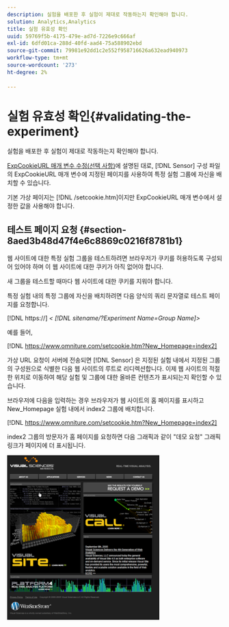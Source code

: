 ```yaml
---
description: 실험을 배포한 후 실험이 제대로 작동하는지 확인해야 합니다.
solution: Analytics,Analytics
title: 실험 유효성 확인
uuid: 59769f5b-4175-479e-ad7d-7226e9c666af
exl-id: 6dfd01ca-288d-40fd-aad4-75a588902ebd
source-git-commit: 79981e92dd1c2e552f958716626a632ead940973
workflow-type: tm+mt
source-wordcount: '273'
ht-degree: 2%

---
```


# 실험 유효성 확인{#validating-the-experiment}

실험을 배포한 후 실험이 제대로 작동하는지 확인해야 합니다.

[ExpCookieURL 매개 변수 수정(선택 사항)](../../home/c-undst-ctrld-exp/t-en-ctrld-exp/c-mod-expckurl-prm.md#concept-215bf86bab4e4ec0b0cc803ec48a8fcf)에 설명된 대로, [!DNL Sensor] 구성 파일의 ExpCookieURL 매개 변수에 지정된 페이지를 사용하여 특정 실험 그룹에 자신을 배치할 수 있습니다.

기본 가상 페이지는 [!DNL /setcookie.htm]이지만 ExpCookieURL 매개 변수에서 설정한 값을 사용해야 합니다.

## 테스트 페이지 요청 {#section-8aed3b48d47f4e6c8869c0216f8781b1}

웹 사이트에 대한 특정 실험 그룹을 테스트하려면 브라우저가 쿠키를 허용하도록 구성되어 있어야 하며 이 웹 사이트에 대한 쿠키가 아직 없어야 합니다.

새 그룹을 테스트할 때마다 웹 사이트에 대한 쿠키를 지워야 합니다.

특정 실험 내의 특정 그룹에 자신을 배치하려면 다음 양식의 쿼리 문자열로 테스트 페이지를 요청합니다.

[!DNL https://] *&lt; [!DNL sitename/?Experiment Name=Group Name]>*

예를 들어,

[!DNL https://www.omniture.com/setcookie.htm?New_Homepage=index2]

가상 URL 요청이 서버에 전송되면 [!DNL Sensor] 은 지정된 실험 내에서 지정된 그룹의 구성원으로 식별한 다음 웹 사이트의 루트로 리디렉션합니다. 이제 웹 사이트의 적절한 위치로 이동하여 해당 실험 및 그룹에 대한 올바른 컨텐츠가 표시되는지 확인할 수 있습니다.

브라우저에 다음을 입력하는 경우 브라우저가 웹 사이트의 홈 페이지를 표시하고 New_Homepage 실험 내에서 index2 그룹에 배치합니다.

[!DNL https://www.omniture.com/setcookie.htm?New_Homepage=index2]

index2 그룹의 방문자가 홈 페이지를 요청하면 다음 그래픽과 같이 &quot;데모 요청&quot; 그래픽 링크가 페이지에 더 표시됩니다.

![](assets/TestPage.png)

